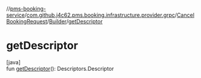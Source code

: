 //[pms-booking-service](../../../../index.md)/[com.github.j4c62.pms.booking.infrastructure.provider.grpc](../../index.md)/[CancelBookingRequest](../index.md)/[Builder](index.md)/[getDescriptor](get-descriptor.md)

# getDescriptor

[java]\
fun [getDescriptor](get-descriptor.md)(): Descriptors.Descriptor